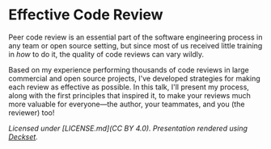 # Effective Code Review

Peer code review is an essential part of the software engineering process in any team or open source setting, but since most of us received little training in _how_ to do it, the quality of code reviews can vary wildly.

Based on my experience performing thousands of code reviews in large commercial and open source projects, I've developed strategies for making each review as effective as possible. In this talk, I'll present my process, along with the first principles that inspired it, to make your reviews much more valuable for everyone—the author, your teammates, and you (the reviewer) too!
 
_Licensed under [LICENSE.md](CC BY 4.0). Presentation rendered using [Deckset](https://www.deckset.com)._

